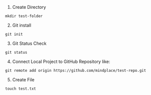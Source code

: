 1. Create Directory
```
mkdir test-folder
```

2. Git install
```
git init
```

3. Git Status Check
```
git status
```

4. Connect Local Project to GitHub Repository like:
```
git remote add origin https://github.com/mindplace/test-repo.git
```

5. Create File
```
touch test.txt
```

